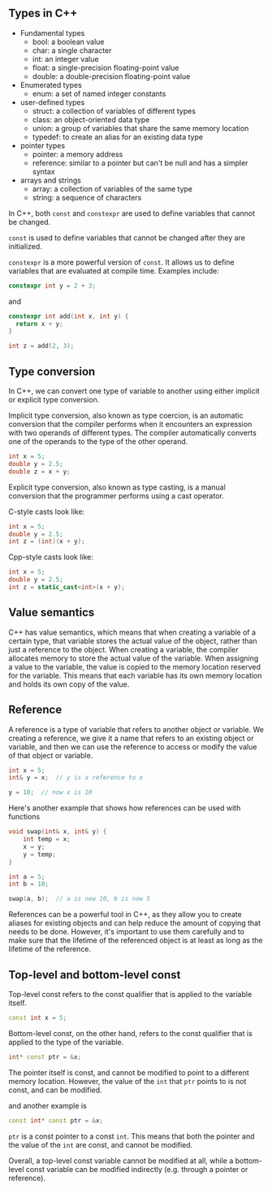 ## Types in C++
- Fundamental types
  - bool: a boolean value
  - char: a single character
  - int: an integer value
  - float: a single-precision floating-point value
  - double: a double-precision floating-point value
- Enumerated types
  - enum: a set of named integer constants
- user-defined types
  - struct: a collection of variables of different types
  - class: an object-oriented data type
  - union: a group of variables that share the same memory location
  - typedef: to create an alias for an existing data type
- pointer types
  - pointer: a memory address
  - reference: similar to a pointer but can't be null and has a simpler syntax
- arrays and strings
  - array: a collection of variables of the same type
  - string: a sequence of characters

In C++, both `const` and `constexpr` are used to define variables that cannot be changed.

`const` is used to define variables that cannot be changed after they are initialized.

`constexpr` is a more powerful version of `const`.
It allows us to define variables that are evaluated at compile time.
Examples include:

``` cpp
constexpr int y = 2 + 3;
```

and

``` cpp
constexpr int add(int x, int y) {
  return x + y;
}

int z = add(2, 3);
```

## Type conversion
In C++, we can convert one type of variable to another using either implicit or explicit type conversion.

Implicit type conversion, also known as type coercion, is an automatic conversion that the compiler performs when it encounters an expression with two operands of different types.
The compiler automatically converts one of the operands to the type of the other operand.

``` cpp
int x = 5;
double y = 2.5;
double z = x + y;
```

Explicit type conversion, also known as type casting, is a manual conversion that the programmer performs using a cast operator.

C-style casts look like:
``` cpp
int x = 5;
double y = 2.5;
int z = (int)(x + y);
```

Cpp-style casts look like:
``` cpp
int x = 5;
double y = 2.5;
int z = static_cast<int>(x + y);
```

## Value semantics
C++ has value semantics, which means that when creating a variable of a certain type, that variable stores the actual value of the object, rather than just a reference to the object.
When creating a variable, the compiler allocates memory to store the actual value of the variable.
When assigning a value to the variable, the value is copied to the memory location reserved for the variable.
This means that each variable has its own memory location and holds its own copy of the value.

## Reference
A reference is a type of variable that refers to another object or variable.
We creating a reference, we give it a name that refers to an existing object or variable, and then we can use the reference to access or modify the value of that object or variable.

``` cpp
int x = 5;
int& y = x;  // y is a reference to x

y = 10;  // now x is 10
```

Here's another example that shows how references can be used with functions

``` cpp
void swap(int& x, int& y) {
    int temp = x;
    x = y;
    y = temp;
}

int a = 5;
int b = 10;

swap(a, b);  // a is now 10, b is now 5
```

References can be a powerful tool in C++, as they allow you to create aliases for existing objects and can help reduce the amount of copying that needs to be done.
However, it's important to use them carefully and to make sure that the lifetime of the referenced object is at least as long as the lifetime of the reference.

## Top-level and bottom-level const
Top-level const refers to the const qualifier that is applied to the variable itself.

``` cpp
const int x = 5;
```

Bottom-level const, on the other hand, refers to the const qualifier that is applied to the type of the variable.

``` cpp
int* const ptr = &x;
```

The pointer itself is const, and cannot be modified to point to a different memory location.
However, the value of the `int` that `ptr` points to is not const, and can be modified.

and another example is

``` cpp
const int* const ptr = &x;
```

`ptr` is a const pointer to a const `int`.
This means that both the pointer and the value of the `int` are const, and cannot be modified.

Overall, a top-level const variable cannot be modified at all, while a bottom-level const variable can be modified indirectly (e.g. through a pointer or reference).
